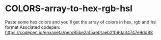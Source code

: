 # COLORS-array-to-hex-rgb-hsl
Paste some hex colors and you'll get the array of colors in hex, rgb and hsl format
Asociated cpdepen: https://codepen.io/enxaneta/pen/85be2a15ae01aeb2fb90a34747e9dd88
